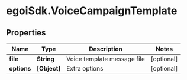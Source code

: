 # egoiSdk.VoiceCampaignTemplate

## Properties
Name | Type | Description | Notes
------------ | ------------- | ------------- | -------------
**file** | **String** | Voice template message file | [optional] 
**options** | **[Object]** | Extra options | [optional] 


